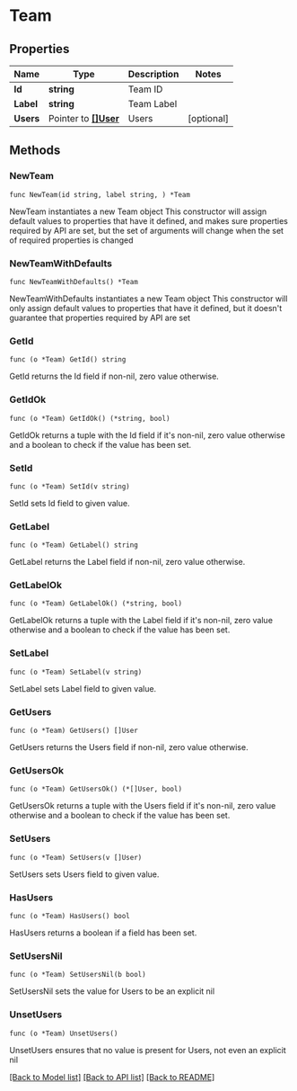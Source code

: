 # Team

## Properties

Name | Type | Description | Notes
------------ | ------------- | ------------- | -------------
**Id** | **string** | Team ID | 
**Label** | **string** | Team Label | 
**Users** | Pointer to [**[]User**](User.md) | Users | [optional] 

## Methods

### NewTeam

`func NewTeam(id string, label string, ) *Team`

NewTeam instantiates a new Team object
This constructor will assign default values to properties that have it defined,
and makes sure properties required by API are set, but the set of arguments
will change when the set of required properties is changed

### NewTeamWithDefaults

`func NewTeamWithDefaults() *Team`

NewTeamWithDefaults instantiates a new Team object
This constructor will only assign default values to properties that have it defined,
but it doesn't guarantee that properties required by API are set

### GetId

`func (o *Team) GetId() string`

GetId returns the Id field if non-nil, zero value otherwise.

### GetIdOk

`func (o *Team) GetIdOk() (*string, bool)`

GetIdOk returns a tuple with the Id field if it's non-nil, zero value otherwise
and a boolean to check if the value has been set.

### SetId

`func (o *Team) SetId(v string)`

SetId sets Id field to given value.


### GetLabel

`func (o *Team) GetLabel() string`

GetLabel returns the Label field if non-nil, zero value otherwise.

### GetLabelOk

`func (o *Team) GetLabelOk() (*string, bool)`

GetLabelOk returns a tuple with the Label field if it's non-nil, zero value otherwise
and a boolean to check if the value has been set.

### SetLabel

`func (o *Team) SetLabel(v string)`

SetLabel sets Label field to given value.


### GetUsers

`func (o *Team) GetUsers() []User`

GetUsers returns the Users field if non-nil, zero value otherwise.

### GetUsersOk

`func (o *Team) GetUsersOk() (*[]User, bool)`

GetUsersOk returns a tuple with the Users field if it's non-nil, zero value otherwise
and a boolean to check if the value has been set.

### SetUsers

`func (o *Team) SetUsers(v []User)`

SetUsers sets Users field to given value.

### HasUsers

`func (o *Team) HasUsers() bool`

HasUsers returns a boolean if a field has been set.

### SetUsersNil

`func (o *Team) SetUsersNil(b bool)`

 SetUsersNil sets the value for Users to be an explicit nil

### UnsetUsers
`func (o *Team) UnsetUsers()`

UnsetUsers ensures that no value is present for Users, not even an explicit nil

[[Back to Model list]](../README.md#documentation-for-models) [[Back to API list]](../README.md#documentation-for-api-endpoints) [[Back to README]](../README.md)


